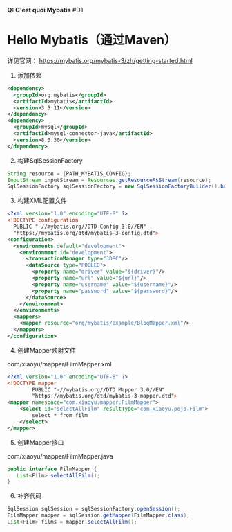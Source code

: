 
**Q: C'est quoi Mybatis** #D1 

# Hello Mybatis（通过Maven）

详见官网： https://mybatis.org/mybatis-3/zh/getting-started.html

1. 添加依赖

```xml
<dependency>  
  <groupId>org.mybatis</groupId>  
  <artifactId>mybatis</artifactId>  
  <version>3.5.11</version>  
</dependency>  
<dependency>  
  <groupId>mysql</groupId>  
  <artifactId>mysql-connector-java</artifactId>  
  <version>8.0.30</version>  
</dependency>
```

2. 构建SqlSessionFactory

```Java
String resource = {PATH_MYBATIS_CONFIG};
InputStream inputStream = Resources.getResourceAsStream(resource);
SqlSessionFactory sqlSessionFactory = new SqlSessionFactoryBuilder().build(inputStream);
```

3. 构建XML配置文件

```Xml
<?xml version="1.0" encoding="UTF-8" ?>
<!DOCTYPE configuration
  PUBLIC "-//mybatis.org//DTD Config 3.0//EN"
  "https://mybatis.org/dtd/mybatis-3-config.dtd">
<configuration>
  <environments default="development">
    <environment id="development">
      <transactionManager type="JDBC"/>
      <dataSource type="POOLED">
        <property name="driver" value="${driver}"/>
        <property name="url" value="${url}"/>
        <property name="username" value="${username}"/>
        <property name="password" value="${password}"/>
      </dataSource>
    </environment>
  </environments>
  <mappers>
    <mapper resource="org/mybatis/example/BlogMapper.xml"/>
  </mappers>
</configuration>
```

4. 创建Mapper映射文件

com/xiaoyu/mapper/FilmMapper.xml

```xml
<?xml version="1.0" encoding="UTF-8" ?>  
<!DOCTYPE mapper  
        PUBLIC "-//mybatis.org//DTD Mapper 3.0//EN"  
        "https://mybatis.org/dtd/mybatis-3-mapper.dtd">  
<mapper namespace="com.xiaoyu.mapper.FilmMapper">  
    <select id="selectAllFilm" resultType="com.xiaoyu.pojo.Film">  
        select * from film  
    </select>  
</mapper>
```


5. 创建Mapper接口

com/xiaoyu/mapper/FilmMapper.java

```Java
public interface FilmMapper {  
   List<Film> selectAllFilm();  
}
```

6. 补齐代码

```Java
SqlSession sqlSession = sqlSessionFactory.openSession();  
FilmMapper mapper = sqlSession.getMapper(FilmMapper.class);  
List<Film> films = mapper.selectAllFilm();
```

